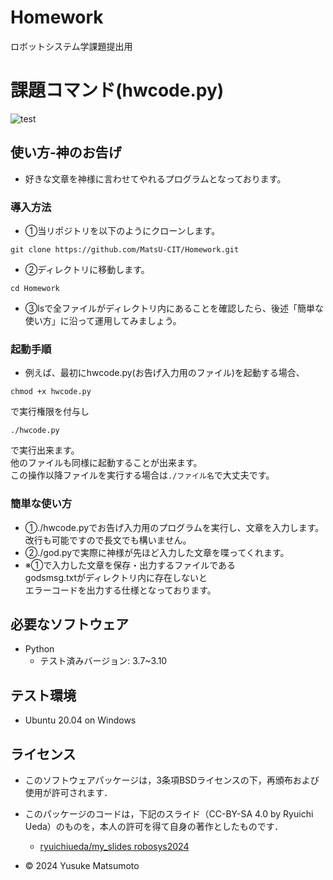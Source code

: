 # Homework
ロボットシステム学課題提出用

# 課題コマンド(hwcode.py)
![test](https://github.com/MatsU-CIT/Homework/actions/workflows/test.yml/badge.svg)


## 使い方-神のお告げ
- 好きな文章を神様に言わせてやれるプログラムとなっております。

### 導入方法
- ①当リポジトリを以下のようにクローンします。  
```
git clone https://github.com/MatsU-CIT/Homework.git
```
- ②ディレクトリに移動します。  
```
cd Homework  
```
- ③lsで全ファイルがディレクトリ内にあることを確認したら、後述「簡単な使い方」に沿って運用してみましょう。  
### 起動手順
- 例えば、最初にhwcode.py(お告げ入力用のファイル)を起動する場合、  
```
chmod +x hwcode.py
```  
で実行権限を付与し  
```
./hwcode.py  
```
で実行出来ます。  
他のファイルも同様に起動することが出来ます。  
この操作以降ファイルを実行する場合は```./ファイル名```で大丈夫です。  
### 簡単な使い方
- ①./hwcode.pyでお告げ入力用のプログラムを実行し、文章を入力します。  
  改行も可能ですので長文でも構いません。  
- ②./god.pyで実際に神様が先ほど入力した文章を喋ってくれます。  
- ※①で入力した文章を保存・出力するファイルである  
  godsmsg.txtがディレクトリ内に存在しないと  
  エラーコードを出力する仕様となっております。  

## 必要なソフトウェア
- Python
  - テスト済みバージョン: 3.7~3.10

## テスト環境
- Ubuntu 20.04 on Windows  

## ライセンス
- このソフトウェアパッケージは，3条項BSDライセンスの下，再頒布および使用が許可されます．

- このパッケージのコードは，下記のスライド（CC-BY-SA 4.0 by Ryuichi Ueda）のものを，本人の許可を得て自身の著作としたものです．
    - [ryuichiueda/my_slides robosys2024](https://github.com/ryuichiueda/my_slides/tree/master/robosys_2024)
- © 2024 Yusuke Matsumoto
